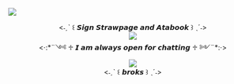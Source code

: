![](https://komarev.com/ghpvc/?username=Gwenrora&label=hi+ʚ♡ɞ&color=e49cb3)
<div align="center">
<˗ˏˋ ꒰ 𝙎𝙞𝙜𝙣 𝙎𝙩𝙧𝙖𝙬𝙥𝙖𝙜𝙚 𝙖𝙣𝙙 𝘼𝙩𝙖𝙗𝙤𝙤𝙠 ꒱ ˎˊ˗>
<div align="center">
<img src="https://64.media.tumblr.com/cd0f8e2530bc636f313add79adca99df/1bd2a6175d41f69e-3b/s2048x3072/db48296e1854d2d9734008dc02c58ef08ff870b6.gifv">
<div align="center">
<·:*¨༺ ♱ 𝙄 𝙖𝙢 𝙖𝙡𝙬𝙖𝙮𝙨 𝙤𝙥𝙚𝙣 𝙛𝙤𝙧 𝙘𝙝𝙖𝙩𝙩𝙞𝙣𝙜 ♱ ༻¨*:·>
<div align="center">
<img src="https://64.media.tumblr.com/434577723f5559581590a70937a22924/3317892776fca4c1-ce/s500x750/4790686c217776b39972d4e87d2d061ae20e0dfb.pnj">
<div align="center">
<˗ˏˋ ꒰ 𝙗𝙧𝙤𝙠𝙨 ꒱ ˎˊ˗>

